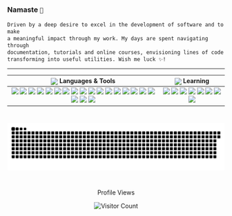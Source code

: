 ### Namaste `🙏`

```fix
Driven by a deep desire to excel in the development of software and to make 
a meaningful impact through my work. My days are spent navigating through 
documentation, tutorials and online courses, envisioning lines of code 
transforming into useful utilities. Wish me luck ✨!
```

---

| <img align='center' src="https://cdn.discordapp.com/attachments/1198345990571298826/1239124245087256576/language.png?ex=6641c7e1&is=66407661&hm=c30f093dfb3ae97732090f90acab47cc3123ec374d93b2dea23d2e1b8cf26bc4&" width="25"> Languages & Tools         | <img align='center' src="https://cdn.discordapp.com/attachments/1198345990571298826/1239124245326598184/learning.png?ex=6641c7e1&is=66407661&hm=82816a5f8ce8fe0bab15aac035d9fe20dc85ac7636b2f7c2fdbd94a5e69aa433&" width="25"> Learning         |
| :-----------: | :--------------: |
| [<img src="https://img.shields.io/badge/firebase-a08021?style=for-the-badge&logo=firebase&logoColor=ffcd34">](https://firebase.google.com/) [<img src="https://img.shields.io/badge/Gimp-657D8B?style=for-the-badge&logo=gimp&logoColor=FFFFFF">](https://www.gimp.org/) [<img src="https://img.shields.io/badge/AWS-%23FF9900.svg?style=for-the-badge&logo=amazon-aws&logoColor=white">](https://aws.amazon.com/) [<img src="https://img.shields.io/badge/Cloudflare-F38020?style=for-the-badge&logo=Cloudflare&logoColor=white">](https://www.cloudflare.com/) [<img src="https://img.shields.io/badge/GoogleCloud-%234285F4.svg?style=for-the-badge&logo=google-cloud&logoColor=white">](https://cloud.google.com/) [<img src="https://img.shields.io/badge/Render-%46E3B7.svg?style=for-the-badge&logo=render&logoColor=white">](https://render.com/) [<img src="https://img.shields.io/badge/Replit-DD1200?style=for-the-badge&logo=Replit&logoColor=white">](https://replit.com/) [<img src="https://img.shields.io/badge/sublime_text-%23575757.svg?style=for-the-badge&logo=sublime-text&logoColor=important">](https://www.sublimetext.com/) [<img src="https://img.shields.io/badge/Visual%20Studio%20Code-0078d7.svg?style=for-the-badge&logo=visual-studio-code&logoColor=white">](https://code.visualstudio.com/) [<img src="https://img.shields.io/badge/Visual%20Studio-5C2D91.svg?style=for-the-badge&logo=visual-studio&logoColor=white">](https://visualstudio.microsoft.com/) [<img src="https://img.shields.io/badge/css3-%231572B6.svg?style=for-the-badge&logo=css3&logoColor=white">](https://www.w3schools.com/css/) [<img src="https://img.shields.io/badge/javascript-%23323330.svg?style=for-the-badge&logo=javascript&logoColor=%23F7DF1E">](https://www.javascript.com/) [<img src="https://img.shields.io/badge/markdown-%23000000.svg?style=for-the-badge&logo=markdown&logoColor=white">](https://www.markdownguide.org/) [<img src="https://img.shields.io/badge/yaml-%23ffffff.svg?style=for-the-badge&logo=yaml&logoColor=151515">](https://yaml.org/) [<img src="https://img.shields.io/badge/Prisma-3982CE?style=for-the-badge&logo=Prisma&logoColor=white">](https://www.prisma.io/) [<img src="https://img.shields.io/badge/docker-%230db7ed.svg?style=for-the-badge&logo=docker&logoColor=white">](https://www.docker.com/) [<img src="https://img.shields.io/badge/apache-%23D42029.svg?style=for-the-badge&logo=apache&logoColor=white">](https://httpd.apache.org/) [<img src="https://img.shields.io/badge/git-%23F05033.svg?style=for-the-badge&logo=git&logoColor=white">](https://git-scm.com/) [<img src="https://img.shields.io/badge/github-%23121011.svg?style=for-the-badge&logo=github&logoColor=white">](https://github.com/) [<img src="https://img.shields.io/badge/shell_script-%23121011.svg?style=for-the-badge&logo=gnu-bash&logoColor=white">](https://www.gnu.org/software/bash/) | [<img src="https://img.shields.io/badge/astro-%232C2052.svg?style=for-the-badge&logo=astro&logoColor=white">](https://www.astro.build/) [<img src="https://img.shields.io/badge/node.js-6DA55F?style=for-the-badge&logo=node.js&logoColor=white">](https://nodejs.org/) [<img src="https://img.shields.io/badge/java-%23ED8B00.svg?style=for-the-badge&logo=openjdk&logoColor=white">](https://www.java.com/) [<img src="https://img.shields.io/badge/python-3670A0?style=for-the-badge&logo=python&logoColor=ffdd54">](https://www.python.org/) [<img src="https://img.shields.io/badge/typescript-%23007ACC.svg?style=for-the-badge&logo=typescript&logoColor=white">](https://www.typescriptlang.org/) [<img src="https://img.shields.io/badge/kubernetes-%23326ce5.svg?style=for-the-badge&logo=kubernetes&logoColor=white">](https://kubernetes.io/) [<img src="https://img.shields.io/badge/nginx-%23009639.svg?style=for-the-badge&logo=nginx&logoColor=white">](https://www.nginx.com/) [<img src="https://img.shields.io/badge/adobe%20photoshop-%2331A8FF.svg?style=for-the-badge&logo=adobe%20photoshop&logoColor=white">](https://www.adobe.com/in/products/photoshop.html) |

#

<picture>
  <source media="(prefers-color-scheme: dark)" srcset="https://raw.githubusercontent.com/Cirkutry/Cirkutry/output/github-contribution-grid-snake-dark.svg">
  <source media="(prefers-color-scheme: light)" srcset="https://raw.githubusercontent.com/Cirkutry/Cirkutry/output/github-contribution-grid-snake.svg">
  <img alt="GitHub contribution grid - snake animation!" src="https://raw.githubusercontent.com/Cirkutry/Cirkutry/output/github-contribution-grid-snake.svg">
</picture>

#

<div align="center">

Profile Views
</div>

<div align="center">

![Visitor Count](https://profile-counter.glitch.me/BlazeX9/count.svg)

</div>

